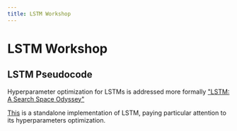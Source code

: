 ```yaml
---
title: LSTM Workshop
---
```


# LSTM Workshop

## LSTM Pseudocode



Hyperparameter optimization for LSTMs is addressed more formally ["LSTM: A Search Space Odyssey"](https://arxiv.org/pdf/1503.04069v1.pdf)

[This](https://towardsdatascience.com/choosing-the-right-hyperparameters-for-a-simple-lstm-using-keras-f8e9ed76f046) is a standalone implementation of LSTM, paying particular attention to its hyperparameters optimization.  

